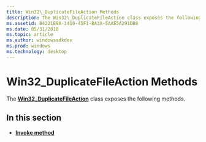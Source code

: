```yaml
---
title: Win32\_DuplicateFileAction Methods
description: The Win32\_DuplicateFileAction class exposes the following methods.
ms.assetid: B4221E9A-3419-45F1-BA3A-5AAE5A291DB8
ms.date: 05/31/2018
ms.topic: article
ms.author: windowssdkdev
ms.prod: windows
ms.technology: desktop
---
```


# Win32\_DuplicateFileAction Methods

The [**Win32\_DuplicateFileAction**](win32-duplicatefileaction.md) class exposes the following methods.

## In this section

-   [**Invoke method**](invoke-method-in-class-win32-duplicatefileaction.md)

 

 




